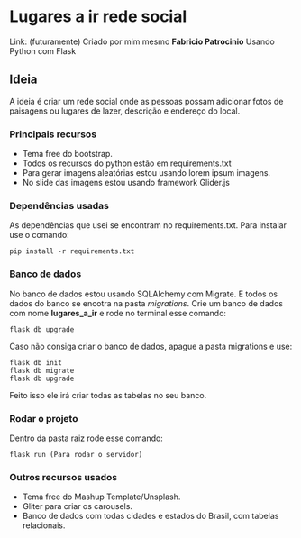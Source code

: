 # Lugares a ir rede social
Link: (futuramente)
Criado por mim mesmo **Fabricio Patrocinio**
Usando Python com Flask

## Ideia
A ideia é criar um rede social onde as pessoas possam adicionar fotos de paisagens ou lugares de lazer, descrição e endereço do local.

### Principais recursos
- Tema free do bootstrap.
- Todos os recursos do python estão em requirements.txt
- Para gerar imagens aleatórias estou usando lorem ipsum imagens.
- No slide das imagens estou usando framework Glider.js

### Dependências usadas
As dependências que usei se encontram no requirements.txt. Para instalar use o comando:
```
pip install -r requirements.txt
```

### Banco de dados
No banco de dados estou usando SQLAlchemy com Migrate. E todos os dados do banco se encotra na pasta _migrations_.
Crie um banco de dados com nome **lugares_a_ir** e rode no terminal esse comando:
```
flask db upgrade
```
Caso não consiga criar o banco de dados, apague a pasta migrations e use:
```
flask db init
flask db migrate
flask db upgrade
```
Feito isso ele irá criar todas as tabelas no seu banco.

### Rodar o projeto
Dentro da pasta raiz rode esse comando:
```
flask run (Para rodar o servidor)
```

### Outros recursos usados
- Tema free do Mashup Template/Unsplash.
- Gliter para criar os carousels.
- Banco de dados com todas cidades e estados do Brasil, com tabelas relacionais.
